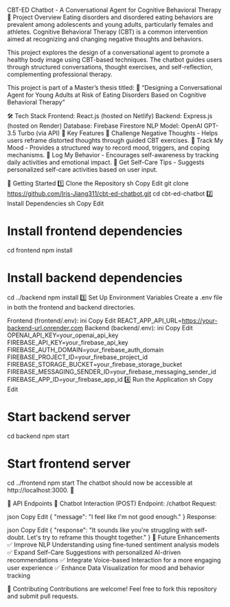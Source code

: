 CBT-ED Chatbot - A Conversational Agent for Cognitive Behavioral Therapy
🌱 Project Overview
Eating disorders and disordered eating behaviors are prevalent among adolescents and young adults, particularly females and athletes. Cognitive Behavioral Therapy (CBT) is a common intervention aimed at recognizing and changing negative thoughts and behaviors.

This project explores the design of a conversational agent to promote a healthy body image using CBT-based techniques. The chatbot guides users through structured conversations, thought exercises, and self-reflection, complementing professional therapy.

This project is part of a Master’s thesis titled:
📝 “Designing a Conversational Agent for Young Adults at Risk of Eating Disorders Based on Cognitive Behavioral Therapy”

🛠 Tech Stack
Frontend: React.js (hosted on Netlify)
Backend: Express.js (hosted on Render)
Database: Firebase Firestore
NLP Model: OpenAI GPT-3.5 Turbo (via API)
🌟 Key Features
🔹 Challenge Negative Thoughts - Helps users reframe distorted thoughts through guided CBT exercises.
🔹 Track My Mood - Provides a structured way to record mood, triggers, and coping mechanisms.
🔹 Log My Behavior - Encourages self-awareness by tracking daily activities and emotional impact.
🔹 Get Self-Care Tips - Suggests personalized self-care activities based on user input.

🚀 Getting Started
1️⃣ Clone the Repository
sh
Copy
Edit
git clone https://github.com/Iris-Jiang311/cbt-ed-chatbot.git
cd cbt-ed-chatbot
2️⃣ Install Dependencies
sh
Copy
Edit
# Install frontend dependencies
cd frontend
npm install

# Install backend dependencies
cd ../backend
npm install
3️⃣ Set Up Environment Variables
Create a .env file in both the frontend and backend directories.

Frontend (frontend/.env):
ini
Copy
Edit
REACT_APP_API_URL=https://your-backend-url.onrender.com
Backend (backend/.env):
ini
Copy
Edit
OPENAI_API_KEY=your_openai_api_key
FIREBASE_API_KEY=your_firebase_api_key
FIREBASE_AUTH_DOMAIN=your_firebase_auth_domain
FIREBASE_PROJECT_ID=your_firebase_project_id
FIREBASE_STORAGE_BUCKET=your_firebase_storage_bucket
FIREBASE_MESSAGING_SENDER_ID=your_firebase_messaging_sender_id
FIREBASE_APP_ID=your_firebase_app_id
4️⃣ Run the Application
sh
Copy
Edit
# Start backend server
cd backend
npm start

# Start frontend server
cd ../frontend
npm start
The chatbot should now be accessible at http://localhost:3000. 🚀

🔌 API Endpoints
📝 Chatbot Interaction (POST)
Endpoint: /chatbot
Request:

json
Copy
Edit
{
  "message": "I feel like I'm not good enough."
}
Response:

json
Copy
Edit
{
  "response": "It sounds like you're struggling with self-doubt. Let's try to reframe this thought together."
}
📌 Future Enhancements
✅ Improve NLP Understanding using fine-tuned sentiment analysis models
✅ Expand Self-Care Suggestions with personalized AI-driven recommendations
✅ Integrate Voice-based Interaction for a more engaging user experience
✅ Enhance Data Visualization for mood and behavior tracking

🤝 Contributing
Contributions are welcome! Feel free to fork this repository and submit pull requests.

